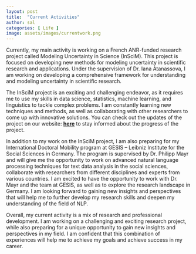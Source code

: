 ```yaml
---
layout: post
title:  "Current Activities"
author: sal
categories: [ Life ]
image: assets/images/currentwork.png
---
```


Currently, my main activity is working on a French ANR-funded research project called Modeling Uncertainty in Science (InSciM). This project is focused on developing new methods for modeling uncertainty in scientific research and applications. Under the supervision of Dr. Iana Atanassova, I am working on developing a comprehensive framework for understanding and modeling uncertainty in scientific research.

The InSciM project is an exciting and challenging endeavor, as it requires me to use my skills in data science, statistics, machine learning, and linguistics to tackle complex problems. I am constantly learning new techniques and methods, as well as collaborating with other researchers to come up with innovative solutions. You can check out the updates of the project on our website: [**here**](https://project-inscim.github.io/) to stay informed about the progress of the project.

In addition to my work on the InSciM project, I am also preparing for my International Doctoral Mobility program at GESIS – Leibniz Institute for the Social Sciences in Germany. The program is supervised by Dr. Philipp Mayr and will give me the opportunity to work on advanced natural language processing techniques for text data analysis in the social sciences, collaborate with researchers from different disciplines and experts from various countries. I am excited to have the opportunity to work with Dr. Mayr and the team at GESIS, as well as to explore the research landscape in Germany. I am looking forward to gaining new insights and perspectives that will help me to further develop my research skills and deepen my understanding of the field of NLP.

Overall, my current activity is a mix of research and professional development. I am working on a challenging and exciting research project, while also preparing for a unique opportunity to gain new insights and perspectives in my field. I am confident that this combination of experiences will help me to achieve my goals and achieve success in my career.
